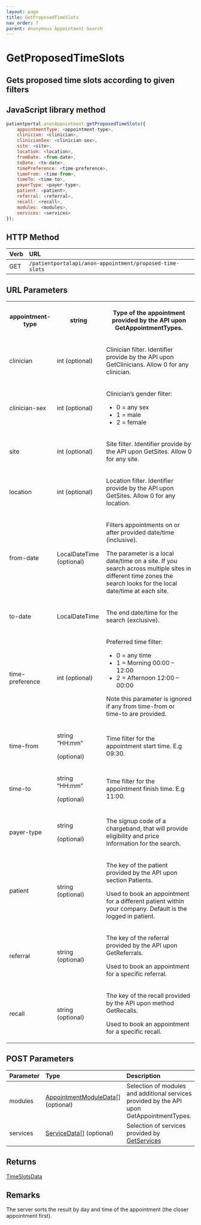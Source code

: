 ```yaml
---
layout: page
title: GetProposedTimeSlots
nav_order: 7
parent: Anonymous Appointment Search
---
```


# GetProposedTimeSlots
## Gets proposed time slots according to given filters

## JavaScript library method

```javascript
patientportal.anonAppointment.getProposedTimeSlots({
    appointmentType: <appointment-type>,
    clinician: <clinician>,
    clinicianSex: <clinician-sex>,
    site: <site>,
    location: <location>,
    fromDate: <from-date>,
    toDate: <to-date>,
    timePreference: <time-preference>,
    timeFrom: <time-from>,
    timeTo: <time-to>,
    payerType: <payer-type>,
    patient: <patient>,
    referral: <referral>,
    recall: <recall>,
    modules: <modules>,
    services: <services>
});
```

## HTTP Method

| Verb | URL                                               |
|:-----|:--------------------------------------------------|
| GET | `/patientportalapi/anon-appointment/proposed-time-slots` |

## URL Parameters

<table><tbody><tr><th><p>appointment-type</p></th><th><p>string</p></th><th><p>Type of the appointment provided by the API upon GetAppointmentTypes.</p></th></tr><tr><td><p>clinician</p></td><td><p>int (optional)</p></td><td><p>Clinician filter. Identifier provide by the API upon GetClinicians. Allow 0 for any clinician.</p></td></tr><tr><td><p>clinician-sex</p></td><td><p>int (optional)</p></td><td><p>Clinician’s gender filter:</p><ul><li>0 = any sex</li><li>1 = male</li><li>2 = female</li></ul></td></tr><tr><td><p>site</p></td><td><p>int (optional)</p></td><td><p>Site filter. Identifier provide by the API upon GetSites. Allow 0 for any site.</p></td></tr><tr><td><p>location</p></td><td><p>int (optional)</p></td><td><p>Location filter. Identifier provide by the API upon GetSites. Allow 0 for any location.</p></td></tr><tr><td><p>from-date</p></td><td><p>LocalDateTime (optional)</p></td><td><p>Filters appointments on or after provided date/time (inclusive).</p><p>The parameter is a local date/time on a site. If you search across multiple sites in different time zones the search looks for the local date/time at each site.</p></td></tr><tr><td><p>to-date</p></td><td><p>LocalDateTime</p></td><td><p>The end date/time for the search (exclusive).</p></td></tr><tr><td><p>time-preference</p></td><td><p>int (optional)</p></td><td><p>Preferred time filter:</p><ul><li>0 = any time</li><li>1 = Morning 00:00 – 12:00</li><li>2 = Afternoon 12:00 – 00:00</li></ul><p>Note this parameter is ignored if any from time-from or time-to are provided.</p></td></tr><tr><td><p>time-from</p></td><td><p>string “HH:mm”</p><p>(optional)</p></td><td><p>Time filter for the appointment start time. E.g 09:30.</p></td></tr><tr><td><p>time-to</p></td><td><p>string “HH:mm”</p><p>(optional)</p></td><td><p>Time filter for the appointment finish time. E.g 11:00.</p></td></tr><tr><td><p>payer-type</p></td><td><p>string</p><p>(optional)</p></td><td><p>The signup code of a chargeband, that will provide eligibility and price information for the search.</p></td></tr><tr><td><p>patient</p></td><td><p>string (optional)</p></td><td><p>The key of the patient provided by the API upon section Patients.</p><p>Used to book an appointment for a different patient within your company. Default is the logged in patient.</p></td></tr><tr><td><p>referral</p></td><td><p>string (optional)</p></td><td><p>The key of the referral provided by the API upon GetReferrals.</p><p>Used to book an appointment for a specific referral.</p></td></tr><tr><td><p>recall</p></td><td><p>string (optional)</p></td><td><p>The key of the recall provided by the API upon method GetRecalls.</p><p>Used to book an appointment for a specific recall.</p></td></tr></tbody></table>

## POST Parameters

| Parameter | Type   | Description                                                 |
|:----------|:-------|:------------------------------------------------------------|
| modules | [AppointmentModuleData](../objects-and-data-types/appointmentmoduledata)[] (optional) | Selection of modules and additional services provided by the API upon GetAppointmentTypes. |
| services | [ServiceData](../objects-and-data-types/servicedata)[] (optional) | Selection of services provided by [GetServices](#_GetServices) |

## Returns

[TimeSlotsData](../objects-and-data-types/timeslotsdata)

## Remarks

The server sorts the result by day and time of the appointment (the closer appointment first).
